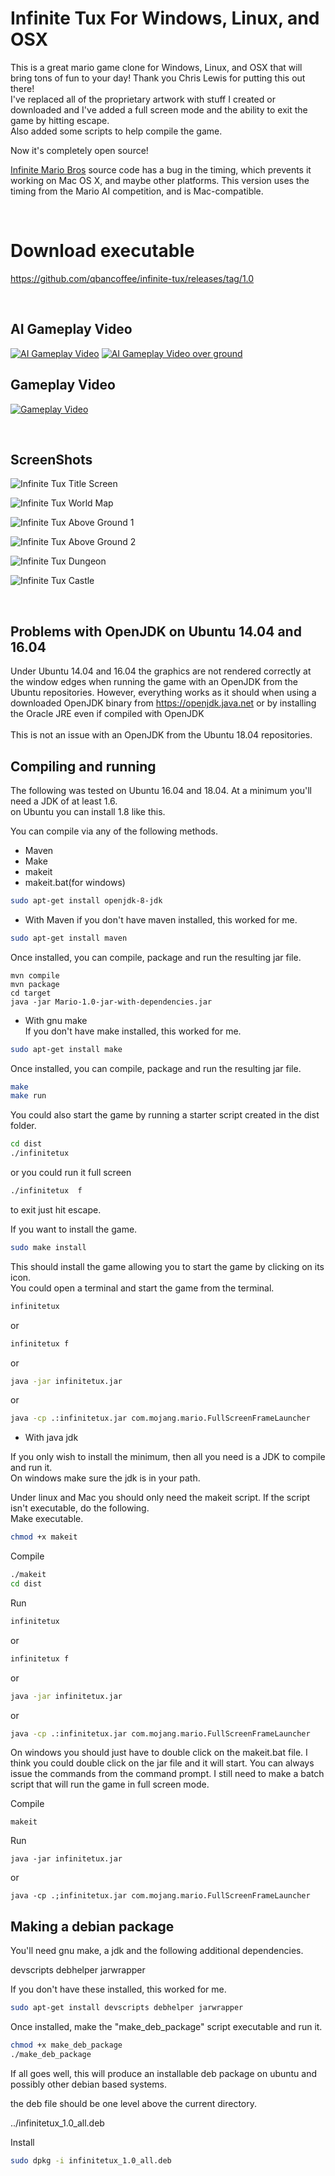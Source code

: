 Infinite Tux For Windows, Linux, and OSX
=========================================
This is a great mario game clone for Windows, Linux, and OSX that will bring tons of fun to your day! Thank you Chris Lewis for putting this out there!<br>
I've replaced all of the proprietary artwork with stuff I created or downloaded and I've added a full screen mode and the ability to exit the game by hitting escape.<br>
Also added some scripts to help compile the game.

Now it's completely open source!

[Infinite Mario Bros](http://www.mojang.com/notch/mario/) source code has a bug in the timing, which prevents it working on Mac OS X, and maybe other platforms. This version uses the timing from the Mario AI competition, and is Mac-compatible.

<br>

Download executable
===================
https://github.com/qbancoffee/infinite-tux/releases/tag/1.0

<br>

AI Gameplay Video
--------------

[![AI Gameplay Video](https://img.youtube.com/vi/eiG-bJdwCyc/0.jpg)](https://www.youtube.com/watch?v=eiG-bJdwCyc)
[![AI Gameplay Video over ground](https://img.youtube.com/vi/5RukWnRZ0yI/0.jpg)](https://www.youtube.com/watch?v=5RukWnRZ0yI)
<br>

Gameplay Video
--------------

[![Gameplay Video](https://img.youtube.com/vi/51M4KL25qoM/0.jpg)](https://www.youtube.com/watch?v=51M4KL25qoM)

<br>

ScreenShots
-----------

![Infinite Tux Title Screen](/screenshots/tux_title.png?raw=true "Infinite Tux Title Screen")

![Infinite Tux World Map](/screenshots/tux_map.png?raw=true "Infinite Tux World Map")

![Infinite Tux Above Ground 1](/screenshots/tux_jump_shark.png?raw=true "Infinite Tux Above Ground 1")

![Infinite Tux Above Ground 2](/screenshots/tux_fire_shark.png?raw=true "Infinite Tux Above Ground 2")

![Infinite Tux Dungeon](/screenshots/tux_dungeon_jump.png?raw=true "Infinite Tux Dungeon")

![Infinite Tux Castle](/screenshots/tux_castle_cannon.png?raw=true "Infinite Tux Castle")




<br>

Problems with OpenJDK on Ubuntu 14.04 and 16.04
-----------------------------------------------
Under Ubuntu 14.04 and 16.04 the graphics are not rendered correctly at the window edges when running the game with an OpenJDK from the
Ubuntu repositories. However, everything works as it should when using a downloaded OpenJDK binary from https://openjdk.java.net or by installing the Oracle JRE even if compiled with OpenJDK<br>
<br>
This is not an issue with an OpenJDK from the Ubuntu 18.04 repositories.

Compiling and running
---------------------
The following was tested on Ubuntu 16.04 and 18.04. At a minimum you'll need a JDK of at least 1.6.<br>
on Ubuntu you can install 1.8 like this. 

You can compile via any of the following methods.
* Maven
* Make
* makeit
* makeit.bat(for windows)

```bash
sudo apt-get install openjdk-8-jdk
```

* With Maven
if you don't have maven installed, this worked for me.
```bash
sudo apt-get install maven
```
Once installed, you can compile, package and run the resulting jar file.

```
mvn compile
mvn package
cd target
java -jar Mario-1.0-jar-with-dependencies.jar
```
* With gnu make<br>
If you don't have make installed, this worked for me.

```bash
sudo apt-get install make
```
Once installed, you can compile, package and run the resulting jar file.

```bash
make
make run
```
You could also start the game by running a starter script created in the dist folder.

```bash
cd dist
./infinitetux
```

or you could run it full screen 

```bash
./infinitetux  f
```
to exit just hit escape.<br>

If you want to install the game.
```bash
sudo make install
```
This should install the game allowing you to start the game by clicking on its icon.<br>
You could open a terminal and start the game from the terminal.
```bash
infinitetux
```
or 
```bash
infinitetux f
```

or

```bash
java -jar infinitetux.jar
```
or

```bash
java -cp .:infinitetux.jar com.mojang.mario.FullScreenFrameLauncher
```


* With java jdk

If you only wish to install the minimum, then all you need is a JDK to compile and run it.<br>
On windows make sure the jdk is in your path.

Under linux and Mac you should only need the makeit script. If the script isn't executable, do the following.<br>
Make executable.
```bash
chmod +x makeit
```
Compile 
```bash
./makeit
cd dist
```
Run
```bash
infinitetux
```
or 
```bash
infinitetux f
```

or

```bash
java -jar infinitetux.jar
```
or

```bash
java -cp .:infinitetux.jar com.mojang.mario.FullScreenFrameLauncher
```

On windows you should just have to double click on the makeit.bat file. I think you could double click on the
jar file and it will start. You can always issue the commands from the command prompt. I still need to make a batch script that
will run the game in full screen mode.

Compile 
```windows
makeit
```
Run
```windows
java -jar infinitetux.jar
```
or

```windows
java -cp .;infinitetux.jar com.mojang.mario.FullScreenFrameLauncher
```


Making a debian package
-----------------------

You'll need gnu make, a jdk and the following additional dependencies.

devscripts
debhelper
jarwrapper

If you don't have these installed, this worked for me.

```bash
sudo apt-get install devscripts debhelper jarwrapper
```

Once installed, make the "make_deb_package" script executable and run it.

```bash
chmod +x make_deb_package
./make_deb_package
```

If all goes well, this will produce an installable deb package on ubuntu and possibly other debian based systems.

the deb file should be one level above the current directory.

../infinitetux_1.0_all.deb

Install
```bash
sudo dpkg -i infinitetux_1.0_all.deb
```

